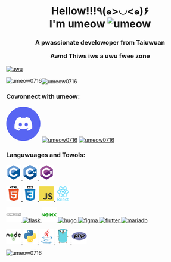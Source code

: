 <h1 align="center">
  Hellow!!!٩(๑>◡<๑)۶ <br/>
  I'm umeow
  <img src="https://i.imgur.com/bCGoJPa.jpg" alt="umeow" height="32" width="32" />
</h1>

<h3 align="center">
  <p>A pwassionate develowoper from Taiuwuan</p>
  <p>Awnd Thiws iws a uwu fwee zone</p>
</h3>

<a href="https://zh.wikipedia.org/zh-tw/UwU" target="_blank" rel="noreferrer">
  <img src="https://i.imgur.com/Om2oF9F.jpg" alt="uwu" height="128" width="128" />
</a>

<p>
  <img align="left" src="https://github-readme-stats.vercel.app/api/top-langs?username=umeow0716&show_icons=true&locale=en&layout=compact" alt="umeow0716" />
  <img align="center" src="https://github-readme-stats.vercel.app/api?username=umeow0716&show_icons=true&locale=en" alt="umeow0716" />
</p>

<h3 align="left">Cowonnect with umeow:</h3>
<p align="left">
  <a href="https://discordapp.com/users/510683520520290315" target="_blank"><svg fill="none" height="93" viewBox="0 0 92 93" width="92" xmlns="http://www.w3.org/2000/svg"><rect fill="#5865f2" height="91.5618" rx="45.7809" width="91.5618" y=".561523"/><path d="m62.4748 31.3352c5.3952 7.9886 8.0596 16.9995 7.0636 27.3732-.0042.0439-.0269.0842-.0627.1106-4.0857 3.0213-8.0441 4.8549-11.947 6.0708-.0304.0093-.063.0088-.093-.0014-.0301-.0103-.0563-.0297-.0748-.0557-.9017-1.2635-1.721-2.5955-2.4388-3.9943-.0412-.0824-.0035-.1816.0812-.2141 1.3012-.4937 2.5385-1.0854 3.7286-1.786.0937-.0554.0997-.1907.0131-.2556-.2526-.1888-.5028-.3873-.7422-.5858-.0448-.0366-.1051-.0439-.1559-.0192-7.7264 3.5932-16.1903 3.5932-24.008 0-.0508-.0228-.1111-.015-.1547.0211-.2388.1984-.4896.3951-.7398.5839-.0866.0649-.0795.2002.0149.2556 1.1901.6873 2.4274 1.2923 3.7267 1.7884.0842.0325.1242.1293.0824.2117-.7022 1.4006-1.5215 2.7326-2.4399 3.9961-.04.0511-.1057.0746-.1678.0553-3.8844-1.2159-7.8428-3.0495-11.9285-6.0708-.034-.0264-.0585-.0685-.0621-.1124-.8324-8.9731.8641-18.0586 7.057-27.3732.015-.0246.0377-.0439.0639-.0553 3.0473-1.4084 6.3118-2.4446 9.7239-3.0363.0621-.0096.1242.0192.1564.0746.4216.7517.9035 1.7157 1.2296 2.5035 3.5965-.5533 7.2493-.5533 10.9211 0 .326-.771.7912-1.7518 1.211-2.5035.0149-.0275.0381-.0495.0662-.0629s.0597-.0175.0902-.0117c3.4139.5935 6.6785 1.6297 9.7233 3.0363.0268.0114.0489.0307.0621.0571zm-20.2455 17.0609c.0376-2.6527-1.8828-4.8477-4.2934-4.8477-2.391 0-4.2929 2.1758-4.2929 4.8477 0 2.6713 1.9395 4.847 4.2929 4.847 2.3915 0 4.2934-2.1757 4.2934-4.847zm15.8732 0c.0376-2.6527-1.8828-4.8477-4.2928-4.8477-2.3916 0-4.2935 2.1758-4.2935 4.8477 0 2.6713 1.9395 4.847 4.2935 4.847 2.41 0 4.2928-2.1757 4.2928-4.847z" fill="#fff"/></svg></a>
  <a href="https://instagram.com/umeow0716" target="_blank"><img align="center" src="https://raw.githubusercontent.com/rahuldkjain/github-profile-readme-generator/master/src/images/icons/Social/instagram.svg" alt="umeow0716" height="30" width="40" /></a>
  <a href="https://twitter.com/umeow0716" target="_blank"><img align="center" src="https://raw.githubusercontent.com/rahuldkjain/github-profile-readme-generator/master/src/images/icons/Social/twitter.svg" alt="umeow0716" height="30" width="40" /></a>
</p>

<h3 align="left">Languwuages and Towols:</h3>
<p align="left">
  <a href="https://www.cprogramming.com/" target="_blank" rel="noreferrer"> 
    <img src="https://raw.githubusercontent.com/devicons/devicon/master/icons/c/c-original.svg" alt="c" width="40" height="40"/> 
  </a>

  <a href="https://www.w3schools.com/cpp/" target="_blank" rel="noreferrer">
    <img src="https://raw.githubusercontent.com/devicons/devicon/master/icons/cplusplus/cplusplus-original.svg" alt="cplusplus" width="40" height="40"/>
  </a>

  <a href="https://www.w3schools.com/cs/" target="_blank" rel="noreferrer">
    <img src="https://raw.githubusercontent.com/devicons/devicon/master/icons/csharp/csharp-original.svg" alt="csharp" width="40" height="40"/>
  </a>
</p>

<p align="left"> 
  <a href="https://www.w3.org/html/" target="_blank" rel="noreferrer">
    <img src="https://raw.githubusercontent.com/devicons/devicon/master/icons/html5/html5-original-wordmark.svg" alt="html5" width="40" height="40"/>
  </a>

  <a href="https://www.w3schools.com/css/" target="_blank" rel="noreferrer">
    <img src="https://raw.githubusercontent.com/devicons/devicon/master/icons/css3/css3-original-wordmark.svg" alt="css3" width="40" height="40"/>
  </a>

  <a href="https://developer.mozilla.org/en-US/docs/Web/JavaScript" target="_blank" rel="noreferrer">
    <img src="https://raw.githubusercontent.com/devicons/devicon/master/icons/javascript/javascript-original.svg" alt="javascript" width="40" height="40"/>
  </a>

  <a href="https://reactjs.org/" target="_blank" rel="noreferrer">
    <img src="https://raw.githubusercontent.com/devicons/devicon/master/icons/react/react-original-wordmark.svg" alt="react" width="40" height="40"/>
  </a>
</p>

<p align="left">
  <a href="https://expressjs.com" target="_blank" rel="noreferrer">
    <img src="https://raw.githubusercontent.com/devicons/devicon/master/icons/express/express-original-wordmark.svg" alt="express" width="40" height="40"/>
  </a>

  <a href="https://flask.palletsprojects.com/" target="_blank" rel="noreferrer">
    <img src="https://www.vectorlogo.zone/logos/pocoo_flask/pocoo_flask-icon.svg" alt="flask" width="40" height="40"/>
  </a>

  <a href="https://www.nginx.com" target="_blank" rel="noreferrer">
    <img src="https://raw.githubusercontent.com/devicons/devicon/master/icons/nginx/nginx-original.svg" alt="nginx" width="40" height="40"/>
  </a>

  <a href="https://gohugo.io/" target="_blank" rel="noreferrer">
    <img src="https://api.iconify.design/logos-hugo.svg" alt="hugo" width="40" height="40"/>
  </a>

  <a href="https://www.figma.com/" target="_blank" rel="noreferrer">
    <img src="https://www.vectorlogo.zone/logos/figma/figma-icon.svg" alt="figma" width="40" height="40"/>
  </a>

  <a href="https://flutter.dev" target="_blank" rel="noreferrer">
    <img src="https://www.vectorlogo.zone/logos/flutterio/flutterio-icon.svg" alt="flutter" width="40" height="40"/>
  </a>

  <a href="https://mariadb.org/" target="_blank" rel="noreferrer">
    <img src="https://www.vectorlogo.zone/logos/mariadb/mariadb-icon.svg" alt="mariadb" width="40" height="40"/>
  </a>
</p>

<p align="left">
  <a href="https://nodejs.org" target="_blank" rel="noreferrer">
    <img src="https://raw.githubusercontent.com/devicons/devicon/master/icons/nodejs/nodejs-original-wordmark.svg" alt="nodejs" width="40" height="40"/>
  </a>

  <a href="https://www.python.org" target="_blank" rel="noreferrer">
    <img src="https://raw.githubusercontent.com/devicons/devicon/master/icons/python/python-original.svg" alt="python" width="40" height="40"/>
  </a>

  <a href="https://www.java.com" target="_blank" rel="noreferrer">
    <img src="https://raw.githubusercontent.com/devicons/devicon/master/icons/java/java-original.svg" alt="java" width="40" height="40"/>
  </a>

  <a href="https://golang.org" target="_blank" rel="noreferrer">
    <img src="https://raw.githubusercontent.com/devicons/devicon/master/icons/go/go-original.svg" alt="go" width="40" height="40"/>
  </a>

  <a href="https://www.php.net" target="_blank" rel="noreferrer">
    <img src="https://raw.githubusercontent.com/devicons/devicon/master/icons/php/php-original.svg" alt="php" width="40" height="40"/>
  </a>
</p>

<p align="left">
  <img
    src="https://komarev.com/ghpvc/?username=umeow0716&label=Profile%20views&color=0e75b6&style=flat" alt="umeow0716"
  />
</p>
